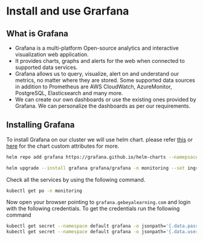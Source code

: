 # Install and use Grarfana
## What is Grafana
- Grafana is a multi-platform Open-source analytics and interactive visualization web application.
- It provides charts, graphs and alerts for the web when connected to supported data services.
- Grafana allows us to query, visualize, alert on and understand our metrics, no matter where they are stored. Some supported data sources in addition to Prometheus are AWS CloudWatch, AzureMonitor, PostgreSQL, Elasticsearch and many more.
- We can create our own dashboards or use the existing ones provided by Grafana. We can personalize the dashboards as per our requirements.
## Installing Grafana
To install Grafana on our cluster we will use helm chart. please refer [this](https://grafana.github.io/helm-charts/) or [here](https://github.com/grafana/helm-charts/tree/main/charts/grafana) for the chart custom attributes for more.
```bash
helm repo add grafana https://grafana.github.io/helm-charts --namepsace monitoring --create-namespace

helm upgrade --install grafana grafana/grafana -n monitoring --set ingress.enabled=true --set ingress.hosts=["grafana.gebeyalearning.com"] --set ingress.ingressClassName=nginx
```

Check all the services by using the following command.

```bash
kubectl get po -n monitoring
```

Now open your browser pointing to `grafana.gebeyalearning.com` and login with the following credentials.
To get the credentials run the following command
```bash
kubectl get secret --namespace default grafana -o jsonpath='{.data.password_value}' | base64 -d; echo
kubectl get secret --namespace default grafana -o jsonpath='{.data.username_value}' | base64 -d; echo
```
